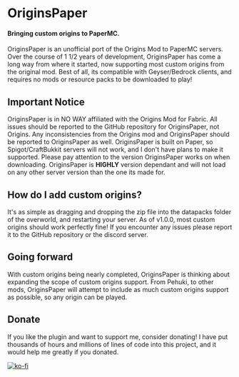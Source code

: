 # OriginsPaper

#### Bringing custom origins to PaperMC.

OriginsPaper is an unofficial port of the Origins Mod to PaperMC servers. Over the course of 1 1/2 years of development,
OriginsPaper has come a long way from where it started, now supporting most custom origins from the original mod. Best
of
all, its compatible with Geyser/Bedrock clients, and requires no mods or resource packs to be downloaded to play!

## Important Notice

OriginsPaper is in NO WAY affiliated with the Origins Mod for Fabric. All issues should be reported to the GitHub
repository
for OriginsPaper, not Origins. Any inconsistencies from the Origins mod and OriginsPaper should be reported to
OriginsPaper as well.
OriginsPaper is built on Paper, so Spigot/CraftBukkit servers will not work, and I don't have plans to make it
supported.
Please pay attention to the version OriginsPaper works on when downloading. OriginsPaper is **HIGHLY** version dependant
and will
not load on any other server version than the one its made for.

## How do I add custom origins?

It's as simple as dragging and dropping the zip file into the datapacks folder of the overworld, and restarting your
server. As of v1.0.0, most custom origins should work perfectly fine! If you encounter any issues please report it to
the GitHub repository or the discord server.

## Going forward

With custom origins being nearly completed, OriginsPaper is thinking about expanding the scope of custom origins
support.
From Pehuki, to other mods, OriginsPaper will attempt to include as much custom origins support as possible, so any
origin
can be played.

## Donate

If you like the plugin and want to support me, consider donating! I have put thousands of hours and millions of lines of
code into this project, and it would help me greatly if you donated.

[![ko-fi](https://ko-fi.com/img/githubbutton_sm.svg)](https://ko-fi.com/V7V4O31UU)